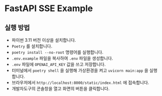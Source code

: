 # FastAPI SSE Example

## 실행 방법

- 파이썬 3.11 버전 이상을 설치합니다.
- `Poetry` 를 설치합니다.
- `poetry install --no-root` 명령어를 실행합니다.
- `.env.example` 파일을 복사하여 `.env` 파일을 생성합니다.
- `.env` 파일에 `OPENAI_API_KEY` 값을 쓰고 저장합니다.
- 터미널에서 `poetry shell` 을 실행해 가상환경을 켜고 `uvicorn main:app` 을 실행합니다.
- 브라우저에서 `http://localhost:8000/static/index.html` 에 접속합니다.
- 개발자도구의 콘솔창을 열고 화면의 버튼을 클릭합니다.
